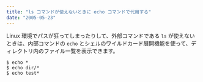 ```yaml
---
title: "ls コマンドが使えないときに echo コマンドで代用する"
date: "2005-05-23"
---
```


Linux 環境でパスが狂ってしまったりして、外部コマンドである `ls` が使えないときは、内部コマンドの `echo` とシェルのワイルドカード展開機能を使って、ディレクトリ内のファイル一覧を表示できます。

```
$ echo *
$ echo dir/*
$ echo test*
```

